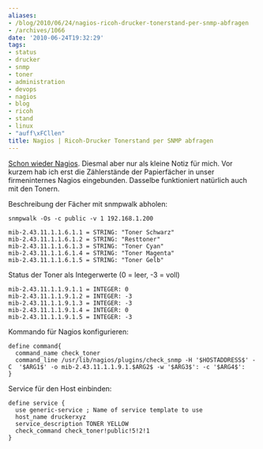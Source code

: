 ```yaml
---
aliases:
- /blog/2010/06/24/nagios-ricoh-drucker-tonerstand-per-snmp-abfragen
- /archives/1066
date: '2010-06-24T19:32:29'
tags:
- status
- drucker
- snmp
- toner
- administration
- devops
- nagios
- blog
- ricoh
- stand
- linux
- "auff\xFCllen"
title: Nagios | Ricoh-Drucker Tonerstand per SNMP abfragen
---
```


[Schon wieder Nagios](http://zwetschge.org/blog/?p=954). Diesmal aber nur
als kleine Notiz für mich. Vor kurzem hab ich erst die Zählerstände der
Papierfächer in unser firmeninternes Nagios eingebunden. Dasselbe
funktioniert natürlich auch mit den Tonern.

Beschreibung der Fächer mit snmpwalk abholen:

```
snmpwalk -Os -c public -v 1 192.168.1.200
```

```
mib-2.43.11.1.1.6.1.1 = STRING: "Toner Schwarz"
mib-2.43.11.1.1.6.1.2 = STRING: "Resttoner"
mib-2.43.11.1.1.6.1.3 = STRING: "Toner Cyan"
mib-2.43.11.1.1.6.1.4 = STRING: "Toner Magenta"
mib-2.43.11.1.1.6.1.5 = STRING: "Toner Gelb"
```

Status der Toner als Integerwerte (0 = leer, -3 = voll)

```
mib-2.43.11.1.1.9.1.1 = INTEGER: 0
mib-2.43.11.1.1.9.1.2 = INTEGER: -3
mib-2.43.11.1.1.9.1.3 = INTEGER: -3
mib-2.43.11.1.1.9.1.4 = INTEGER: 0
mib-2.43.11.1.1.9.1.5 = INTEGER: -3
```

Kommando für Nagios konfigurieren:

```
define command{
  command_name check_toner
  command_line /usr/lib/nagios/plugins/check_snmp -H '$HOSTADDRESS$' -C  '$ARG1$' -o mib-2.43.11.1.1.9.1.$ARG2$ -w '$ARG3$': -c '$ARG4$':
}
```

Service für den Host einbinden:

```
define service {
  use generic-service ; Name of service template to use
  host_name druckerxyz
  service_description TONER YELLOW
  check_command check_toner!public!5!2!1
}
```